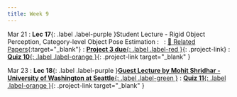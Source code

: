 ```yaml
---
title: Week 9
---
```


Mar 21
: **Lec 17**{: .label .label-purple }Student Lecture - Rigid Object Perception, Category-level Object Pose Estimation
: &nbsp;
  : [📃 Related Papers](/CSCI5980-Spr23-DeepRob/papers/){:target="_blank"}
: [**Project 3 due**{: .label .label-red }](/CSCI5980-Spr23-DeepRob/projects/project3){: .project-link} 
: [**Quiz 10**{: .label .label-orange }](https://www.gradescope.com/courses/481744){: .project-link target="_blank" }  
  <!-- : [Solution](#) -->

Mar 23
: **Lec 18**{: .label .label-purple }[**Guest Lecture by Mohit Shridhar - University of Washington at Seattle**{: .label .label-green }](https://mohitshridhar.com/)
: [**Quiz 11**{: .label .label-orange }](https://www.gradescope.com/courses/481744){: .project-link target="_blank" }
  
  <!-- : [📃 Related Papers](/papers/#recurrent-networks-and-object-tracking){:target="_blank"} -->
  
<!-- Mar 10
: **Dis 9**{: .label .label-blue }[Paper discussion: Object Perception](#)
 -->